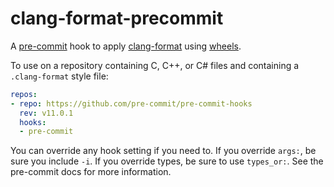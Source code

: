 # clang-format-precommit

A [pre-commit](https://pre-commit.com) hook to apply
[clang-format](https://clang.llvm.org/docs/ClangFormat.html) using
[wheels](https://github.com/ssciwr/clang-format-wheel).

To use on a repository containing C, C++, or C# files and containing a `.clang-format` style file:

```yml
repos:
- repo: https://github.com/pre-commit/pre-commit-hooks
  rev: v11.0.1
  hooks:
  - pre-commit
```

You can override any hook setting if you need to. If you override `args:`, be
sure you include `-i`. If you override types, be sure to use `types_or:`. See
the pre-commit docs for more information.
